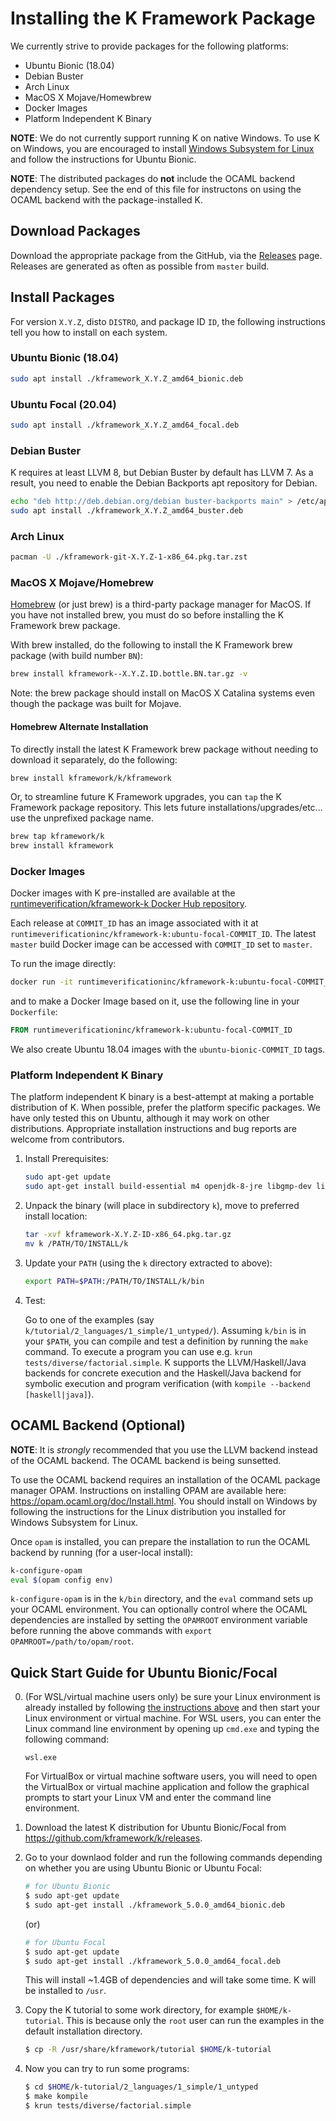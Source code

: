 Installing the K Framework Package
==================================

We currently strive to provide packages for the following platforms:

-   Ubuntu Bionic (18.04)
-   Debian Buster
-   Arch Linux
-   MacOS X Mojave/Homewbrew
-   Docker Images
-   Platform Independent K Binary

**NOTE**: We do not currently support running K on native Windows. To use K on
Windows, you are encouraged to install
[Windows Subsystem for Linux](https://docs.microsoft.com/en-us/windows/wsl/install-win10)
and follow the instructions for Ubuntu Bionic.

**NOTE**: The distributed packages do **not** include the OCAML backend
dependency setup. See the end of this file for instructons on using the OCAML
backend with the package-installed K.

Download Packages
-----------------

Download the appropriate package from the GitHub, via the
[Releases](https://github.com/kframework/k/releases) page.
Releases are generated as often as possible from `master` build.

Install Packages
----------------

For version `X.Y.Z`, disto `DISTRO`, and package ID `ID`, the following
instructions tell you how to install on each system.

### Ubuntu Bionic (18.04)

```sh
sudo apt install ./kframework_X.Y.Z_amd64_bionic.deb
```

### Ubuntu Focal (20.04)

```sh
sudo apt install ./kframework_X.Y.Z_amd64_focal.deb
```

### Debian Buster

K requires at least LLVM 8, but Debian Buster by default has LLVM 7.
As a result, you need to enable the Debian Backports apt repository for Debian.

```sh
echo "deb http://deb.debian.org/debian buster-backports main" > /etc/apt/sources.list.d/buster-backports.list
sudo apt install ./kframework_X.Y.Z_amd64_buster.deb
```

### Arch Linux

```sh
pacman -U ./kframework-git-X.Y.Z-1-x86_64.pkg.tar.zst
```

### MacOS X Mojave/Homebrew

[Homebrew](https://brew.sh/) (or just brew) is a third-party package manager
for MacOS.
If you have not installed brew, you must do so before installing the K
Framework brew package.

With brew installed, do the following to install the K Framework brew package
(with build number `BN`):

```sh
brew install kframework--X.Y.Z.ID.bottle.BN.tar.gz -v
```

Note: the brew package should install on MacOS X Catalina systems even though
the package was built for Mojave.

#### Homebrew Alternate Installation

To directly install the latest K Framework brew package without needing to
download it separately, do the following:

```sh
brew install kframework/k/kframework
```

Or, to streamline future K Framework upgrades, you can `tap` the K Framework
package repository. This lets future installations/upgrades/etc... use the
unprefixed package name.

```sh
brew tap kframework/k
brew install kframework
```

### Docker Images

Docker images with K pre-installed are available at the
[runtimeverification/kframework-k Docker Hub repository](https://hub.docker.com/repository/docker/runtimeverificationinc/kframework-k).

Each release at `COMMIT_ID` has an image associated with it at
`runtimeverificationinc/kframework-k:ubuntu-focal-COMMIT_ID`.
The latest `master` build Docker image can be accessed with `COMMIT_ID` set to
`master`.

To run the image directly:

```sh
docker run -it runtimeverificationinc/kframework-k:ubuntu-focal-COMMIT_ID
```

and to make a Docker Image based on it, use the following line in your
`Dockerfile`:

```Dockerfile
FROM runtimeverificationinc/kframework-k:ubuntu-focal-COMMIT_ID
```

We also create Ubuntu 18.04 images with the `ubuntu-bionic-COMMIT_ID` tags.

### Platform Independent K Binary

The platform independent K binary is a best-attempt at making a portable
distribution of K. When possible, prefer the platform specific packages.
We have only tested this on Ubuntu, although it may work on other distributions.
Appropriate installation instructions and bug reports are welcome from
contributors.

1.  Install Prerequisites:

    ```sh
    sudo apt-get update
    sudo apt-get install build-essential m4 openjdk-8-jre libgmp-dev libmpfr-dev pkg-config flex bison z3 libz3-dev unzip python3
    ```

2.  Unpack the binary (will place in subdirectory `k`), move to preferred install location:

    ```sh
    tar -xvf kframework-X.Y.Z-ID-x86_64.pkg.tar.gz
    mv k /PATH/TO/INSTALL/k
    ```

3.  Update your `PATH` (using the `k` directory extracted to above):

    ```sh
    export PATH=$PATH:/PATH/TO/INSTALL/k/bin
    ```

4. Test:

   Go to one of the examples (say `k/tutorial/2_languages/1_simple/1_untyped/`).
   Assuming `k/bin` is in your `$PATH`, you can compile and test a definition by
   running the `make` command. To execute a program you can use e.g.
   `krun tests/diverse/factorial.simple`. K supports the LLVM/Haskell/Java
   backends for concrete execution and the Haskell/Java backend for symbolic
   execution and program verification (with `kompile --backend [haskell|java]`).

OCAML Backend (Optional)
------------------------

**NOTE**: It is *strongly* recommended that you use the LLVM backend instead of
the OCAML backend. The OCAML backend is being sunsetted.

To use the OCAML backend requires an installation of the OCAML package manager
OPAM. Instructions on installing OPAM are available here:
<https://opam.ocaml.org/doc/Install.html>.
You should install on Windows by following the instructions for the Linux
distribution you installed for Windows Subsystem for Linux.

Once `opam` is installed, you can prepare the installation to run the OCAML
backend by running (for a user-local install):

```sh
k-configure-opam
eval $(opam config env)
```

`k-configure-opam` is in the `k/bin` directory, and the `eval` command sets up
your OCAML environment. You can optionally control where the OCAML dependencies
are installed by setting the `OPAMROOT` environment variable before running the
above commands with `export OPAMROOT=/path/to/opam/root`.

Quick Start Guide for Ubuntu Bionic/Focal
-----------------------------------------

0.  (For WSL/virtual machine users only) be sure your Linux environment is
    already installed by following
    [the instructions above](#virtualized-system-configurations) and then
    start your Linux environment or virtual machine. For WSL users, you can
    enter the Linux command line environment by opening up `cmd.exe` and
    typing the following command:

    ```
    wsl.exe
    ```

    For VirtualBox or virtual machine software users, you will need to open
    the VirtualBox or virtual machine application and follow the graphical
    prompts to start your Linux VM and enter the command line environment.

1.  Download the latest K distribution for Ubuntu Bionic/Focal from
    https://github.com/kframework/k/releases.

2.  Go to your downlaod folder and run the following commands depending on
    whether you are using Ubuntu Bionic or Ubuntu Focal:

    ```bash
    # for Ubuntu Bionic
    $ sudo apt-get update
    $ sudo apt-get install ./kframework_5.0.0_amd64_bionic.deb
    ```

    (or)

    ```bash
    # for Ubuntu Focal
    $ sudo apt-get update
    $ sudo apt-get install ./kframework_5.0.0_amd64_focal.deb
    ```

    This will install ~1.4GB of dependencies and will take some time.
    K will be installed to `/usr`.

3.  Copy the K tutorial to some work directory, for example
    `$HOME/k-tutorial`. This is because only the `root` user can run the
    examples in the default installation directory.

    ```bash
    $ cp -R /usr/share/kframework/tutorial $HOME/k-tutorial
    ```

4.  Now you can try to run some programs:

    ```bash
    $ cd $HOME/k-tutorial/2_languages/1_simple/1_untyped
    $ make kompile
    $ krun tests/diverse/factorial.simple
    ```
